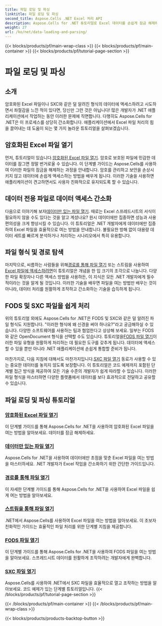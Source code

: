 ```yaml
---
title: 파일 로딩 및 파싱
linktitle: 파일 로딩 및 파싱
second_title: Aspose.Cells .NET Excel 처리 API
description: Aspose.Cells for .NET 튜토리얼로 Excel 데이터를 손쉽게 잠금 해제하세요. 암호화된, 데이터 전용, FODS 및 SXC 파일을 여는 방법을 알아보세요.
weight: 27
url: /ko/net/data-loading-and-parsing/
---
```


{{< blocks/products/pf/main-wrap-class >}}
{{< blocks/products/pf/main-container >}}
{{< blocks/products/pf/tutorial-page-section >}}

# 파일 로딩 및 파싱

## 소개

암호화된 Excel 파일이나 SXC와 같은 덜 알려진 형식의 데이터에 액세스하려고 시도하면서 좌절감을 느낀 적이 있다면, 당신만 그런 것은 아닙니다! 많은 개발자가 .NET 애플리케이션에서 작업하는 동안 이러한 문제에 직면합니다. 다행히도 Aspose.Cells for .NET은 이 프로세스를 상당히 간소화합니다. 애플리케이션에서 Excel 파일 처리의 힘을 끌어내는 데 도움이 되는 몇 가지 놀라운 튜토리얼을 살펴보겠습니다.

## 암호화된 Excel 파일 열기

 먼저, 튜토리얼이 있습니다.[암호화된 Excel 파일 열기](./opening-encrypted-excel-files/). 암호로 보호된 파일에 민감한 데이터를 잠그면 정말 번거로울 수 있습니다. 이 단계별 가이드는 Aspose.Cells를 사용하여 이러한 파일의 잠금을 해제하는 과정을 안내합니다. 암호를 관리하고 보안을 손상시키지 않고 데이터에 손쉽게 액세스하는 방법을 배우게 됩니다. 이러한 기술을 사용하면 애플리케이션이 견고하면서도 사용자 친화적으로 유지되도록 할 수 있습니다.

## 데이터 전용 파일로 데이터 액세스 간소화

다음으로 이야기해 보자[데이터만 있는 파일 열기](./opening-file-with-data-only/). 때로는 Excel 스프레드시트의 서식이 필요하지 않을 수도 있다는 것을 알고 계셨나요? 원시 데이터에만 집중하면 성능과 사용 편의성을 크게 향상시킬 수 있습니다. 이 튜토리얼은 .NET 개발자에게 데이터에만 집중하여 Excel 파일을 효율적으로 여는 방법을 안내합니다. 불필요한 방해 없이 대용량 데이터 세트를 빠르게 분석하거나 처리하는 시나리오에서 특히 유용합니다.

## 파일 형식 및 경로 탐색

 마지막으로, 씨름하는 사람들을 위해[경로를 통해 파일 열기](./opening-files-through-path/) 또는 스트림을 사용하여[Excel 파일에 액세스하려면](./opening-file-through-stream/)이 튜토리얼은 개념을 한 입 크기의 조각으로 나눕니다. 다양한 파일 확장자나 다른 액세스 방법을 사용하든, 이 지식은 모든 .NET 개발자에게 필수적이라는 것을 알게 될 것입니다. 이러한 기술을 배우면 파일을 여는 방법만 배우는 것이 아니라, 데이터 처리를 원활하게 조작하고 간소화하는 기술을 습득하게 됩니다.

## FODS 및 SXC 파일을 쉽게 처리

 위의 튜토리얼 외에도 Aspose.Cells for .NET은 FODS 및 SXC와 같은 덜 알려진 파일 형식도 지원합니다. "이러한 형식에 왜 신경을 써야 하나요?"라고 궁금해하실 수 있습니다. 다양한 소프트웨어를 사용하는 팀과 협업한다고 상상해 보세요. 일부는 FODS와 같은 OpenDocument 형식을 선택할 수도 있습니다. 튜토리얼을[FODS 파일 열기](./opening-fods-files/)이러한 파일 유형을 원활하게 처리하는 데 필요한 도구를 갖추게 됩니다. 데이터에 액세스할 수 있을 뿐만 아니라 .NET 애플리케이션에 손쉽게 통합할 준비가 됩니다.

 마찬가지로, 다음 지침에 대해서도 마찬가지입니다.[SXC 파일 열기](./opening-sxc-files/) 동료가 사용할 수 있는 중요한 데이터를 놓치지 않도록 보장합니다. 이 튜토리얼은 코드 예제까지 포함된 단계별 접근 방식을 제공하여 모든 기술 수준의 개발자가 쉽게 따라할 수 있습니다. 이러한 파일 형식을 마스터하면 다양한 플랫폼에서 데이터를 보다 효과적으로 전달하고 공유할 수 있습니다.

## 파일 로딩 및 파싱 튜토리얼
### [암호화된 Excel 파일 열기](./opening-encrypted-excel-files/)
이 단계별 가이드를 통해 Aspose.Cells for .NET을 사용하여 암호화된 Excel 파일을 여는 방법을 알아보세요. 데이터를 잠금 해제하세요.
### [데이터만 있는 파일 열기](./opening-file-with-data-only/)
Aspose.Cells for .NET을 사용하여 데이터에만 초점을 맞춘 Excel 파일을 여는 방법을 마스터하세요. .NET 개발자가 Excel 작업을 간소화하기 위한 간단한 가이드입니다.
### [경로를 통해 파일 열기](./opening-files-through-path/)
이 자세한 단계별 가이드를 통해 Aspose.Cells for .NET을 사용하여 Excel 파일을 쉽게 여는 방법을 알아보세요.
### [스트림을 통해 파일 열기](./opening-file-through-stream/)
.NET에서 Aspose.Cells를 사용하여 Excel 파일을 여는 방법을 알아보세요. 이 초보자 친화적인 가이드는 효율적인 파일 처리를 위한 단계별 지침을 제공합니다.
### [FODS 파일 열기](./opening-fods-files/)
이 단계별 가이드를 통해 Aspose.Cells for .NET을 사용하여 FODS 파일을 여는 방법을 알아보세요. 스프레드시트 데이터를 원활하게 조작하려는 개발자에게 완벽합니다.
### [SXC 파일 열기](./opening-sxc-files/)
Aspose.Cells를 사용하여 .NET에서 SXC 파일을 효율적으로 열고 조작하는 방법을 알아보세요. 코드 예제가 있는 단계별 튜토리얼입니다.
{{< /blocks/products/pf/tutorial-page-section >}}

{{< /blocks/products/pf/main-container >}}
{{< /blocks/products/pf/main-wrap-class >}}

{{< blocks/products/products-backtop-button >}}
